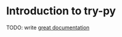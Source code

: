 # Introduction to try-py

TODO: write [great documentation](http://jacobian.org/writing/what-to-write/)
